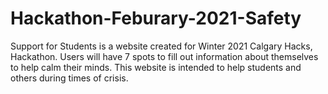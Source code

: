 ﻿# Hackathon-Feburary-2021-Safety

Support for Students is a website created for Winter 2021 Calgary Hacks, Hackathon.
Users will have 7 spots to fill out information about themselves to help calm their minds.
This website is intended to help students and others during times of crisis.
